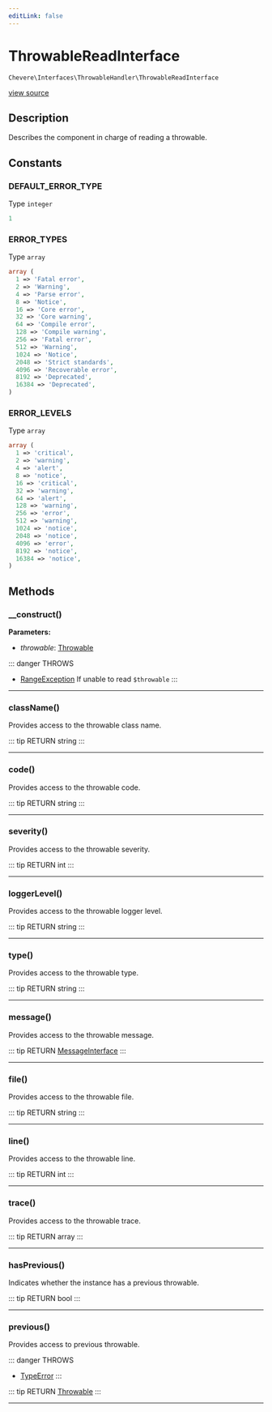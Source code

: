 ```yaml
---
editLink: false
---
```


# ThrowableReadInterface

`Chevere\Interfaces\ThrowableHandler\ThrowableReadInterface`

[view source](https://github.com/chevere/chevere/blob/master/src/Chevere/Interfaces/ThrowableHandler/ThrowableReadInterface.php)

## Description

Describes the component in charge of reading a throwable.

## Constants

### DEFAULT_ERROR_TYPE

Type `integer`

```php
1
```

### ERROR_TYPES

Type `array`

```php
array (
  1 => 'Fatal error',
  2 => 'Warning',
  4 => 'Parse error',
  8 => 'Notice',
  16 => 'Core error',
  32 => 'Core warning',
  64 => 'Compile error',
  128 => 'Compile warning',
  256 => 'Fatal error',
  512 => 'Warning',
  1024 => 'Notice',
  2048 => 'Strict standards',
  4096 => 'Recoverable error',
  8192 => 'Deprecated',
  16384 => 'Deprecated',
)
```

### ERROR_LEVELS

Type `array`

```php
array (
  1 => 'critical',
  2 => 'warning',
  4 => 'alert',
  8 => 'notice',
  16 => 'critical',
  32 => 'warning',
  64 => 'alert',
  128 => 'warning',
  256 => 'error',
  512 => 'warning',
  1024 => 'notice',
  2048 => 'notice',
  4096 => 'error',
  8192 => 'notice',
  16384 => 'notice',
)
```

## Methods

### __construct()

**Parameters:**

- *throwable*: [Throwable](https://www.php.net/manual/class.throwable)

::: danger THROWS
- [RangeException](../../Exceptions/Core/RangeException.md) If unable to read `$throwable`
:::

---

### className()

Provides access to the throwable class name.

::: tip RETURN
string
:::

---

### code()

Provides access to the throwable code.

::: tip RETURN
string
:::

---

### severity()

Provides access to the throwable severity.

::: tip RETURN
int
:::

---

### loggerLevel()

Provides access to the throwable logger level.

::: tip RETURN
string
:::

---

### type()

Provides access to the throwable type.

::: tip RETURN
string
:::

---

### message()

Provides access to the throwable message.

::: tip RETURN
[MessageInterface](../Message/MessageInterface.md)
:::

---

### file()

Provides access to the throwable file.

::: tip RETURN
string
:::

---

### line()

Provides access to the throwable line.

::: tip RETURN
int
:::

---

### trace()

Provides access to the throwable trace.

::: tip RETURN
array
:::

---

### hasPrevious()

Indicates whether the instance has a previous throwable.

::: tip RETURN
bool
:::

---

### previous()

Provides access to previous throwable.

::: danger THROWS
- [TypeError](https://www.php.net/manual/class.typeerror) 
:::

::: tip RETURN
[Throwable](https://www.php.net/manual/class.throwable)
:::

---
